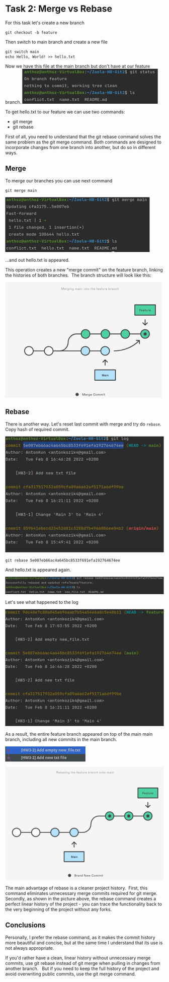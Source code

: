 # Task 2: Merge vs Rebase

For this task let's create a new branch
```
git checkout -b feature
```

Then switch to main branch and create a new file
```
git switch main
echo Hello, World! >> hello.txt
```
Now we have this file at the main branch but don't have at our feature branch.
![no-hello](./images/nohello.png)

To get hello.txt to our feature we can use two commands:
* git merge
* git rebase

First of all, you need to understand that the git rebase command solves the same problem as the git merge command. Both commands are designed to incorporate changes from one branch into another, but do so in different ways.

## Merge

To merge our branches you can use next command
```
git merge main
```

![merge](./images/aftermerge.png)

...and out hello.txt is appeared.

This operation creates a new "merge commit" on the feature branch, linking the histories of both branches.  The branch structure will look like this:

![structure-merge](./images/merge.png)

## Rebase

There is another way. Let's reset last commit with merge and try do `rebase`.
Copy hash of required commit. 

![log-new-txt](./images/log-new-txt.png)

```
git rebase 5e007eb66ac4a645bc8533f691efa192764674ee
```

And hello.txt is appeared again.

![after-rebase](./images/after-rebase.png)

Let's see what happened to the log

![log-after-rebase](./images/log-after-rebase.png)

As a result, the entire feature branch appeared on top of the main main branch, including all new commits in the main branch.

![structure-after-rebase](./images/structure-after-rebase.png)

![structure-after-rebase-2](./images/structure-after-rebase.png2.png)

The main advantage of rebase is a cleaner project history.  First, this command eliminates unnecessary merge commits required for git merge.  Secondly, as shown in the picture above, the rebase command creates a perfect linear history of the project - you can trace the functionality back to the very beginning of the project without any forks.

## Conclusions

Personally, I prefer the rebase command, as it makes the commit history more beautiful and concise, but at the same time I understand that its use is not always appropriate.

If you'd rather have a clean, linear history without unnecessary merge commits, use git rebase instead of git merge when pulling in changes from another branch.   But if you need to keep the full history of the project and avoid overwriting public commits, use the git merge command.